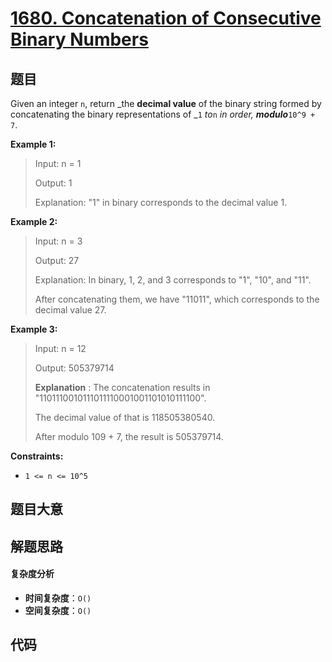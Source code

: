 # [1680. Concatenation of Consecutive Binary Numbers](https://leetcode.com/problems/concatenation-of-consecutive-binary-numbers/)

## 题目

Given an integer `n`, return _the **decimal value** of the binary string
formed by concatenating the binary representations of _`1` _to_`n` _in order,
**modulo**_`10^9 + 7`.

**Example 1:**

> Input: n = 1
>
> Output: 1
>
> Explanation: "1" in binary corresponds to the decimal value 1.

**Example 2:**

> Input: n = 3
>
> Output: 27
>
> Explanation: In binary, 1, 2, and 3 corresponds to "1", "10", and "11".
>
> After concatenating them, we have "11011", which corresponds to the decimal value 27.

**Example 3:**

> Input: n = 12
>
> Output: 505379714
>
> **Explanation** : The concatenation results in "1101110010111011110001001101010111100".
>
> The decimal value of that is 118505380540.
>
> After modulo 109 + 7, the result is 505379714.

**Constraints:**

- `1 <= n <= 10^5`

## 题目大意

## 解题思路

#### 复杂度分析

- **时间复杂度**：`O()`
- **空间复杂度**：`O()`

## 代码

```javascript

```
